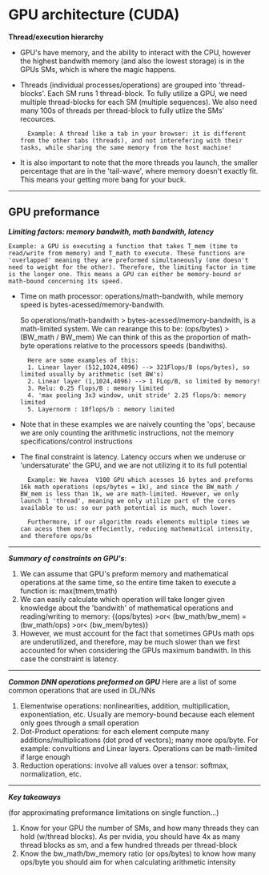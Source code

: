 # GPU architecture (CUDA)

**Thread/execution hierarchy**
- GPU's have memory, and the ability to interact with the CPU, however the highest bandwith memory (and also the lowest storage) is in the GPUs SMs, which is where the magic happens.
- Threads (individual processes/operations) are grouped into 'thread-blocks'. Each SM runs 1 thread-block. To fully utilize a GPU, we need multiple thread-blocks for each SM (multiple sequences). We also need many 100s of threads per thread-block to fully utlize the SMs' recources.

        Example: A thread like a tab in your browser: it is different from the other tabs (threads), and not interefering with their tasks, while sharing the same memory from the host machine!
- It is also important to note that the more threads you launch, the smaller percentage that are in the 'tail-wave', where memory doesn't exactly fit. This means your getting more bang for your buck.
--------------------------------------------------------
## GPU preformance
***Limiting factors: memory bandwith, math bandwith, latency***

    Example: a GPU is executing a function that takes T_mem (time to read/write from memory) and T_math to execute. These functions are 'overlapped' meaning they are preformed simultaneously (one doesn't need to weight for the other). Therefore, the limiting factor in time is the longer one. This means a GPU can either be memory-bound or math-bound concerning its speed.

- Time on math processor: operations/math-bandwith, while memory speed is bytes-acessed/memory-bandwith.
 
    So operations/math-bandwith > bytes-acessed/memory-bandwith, is a math-limited system. We can rearange this to be: 
    (ops/bytes) > (BW_math / BW_mem)
    We can think of this as the proportion of math-byte operations relative to the processors speeds (bandwiths).

        Here are some examples of this:
        1. Linear layer (512,1024,4096) --> 321Flops/B (ops/bytes), so limited usually by arithmetic (set BW's)
        2. Linear layer (1,1024,4096) --> 1 FLop/B, so limited by memory!
        3. Relu: 0.25 flops/B : memory limited
        4. 'max pooling 3x3 window, unit stride' 2.25 flops/b: memory limited
        5. Layernorm : 10flops/b : memory limited

- Note that in these examples we are naively counting the 'ops', because we are only counting the arithmetic instructions, not the memory specifications/control instructions

- The final constraint is latency. Latency occurs when we underuse or 'undersaturate' the GPU, and we are not utilizing it to its full potential

        Example: We havea  V100 GPU which acesses 16 bytes and preforms 16k math operations (ops/bytes = 1k), and since the BW_math / BW_mem is less than 1k, we are math-limited. However, we only launch 1 'thread', meaning we only utilize part of the cores available to us: so our path potential is much, much lower. 
        
        Furthermore, if our algorithm reads elements multiple times we can acess them more effeciently, reducing mathematical intensity, and therefore ops/bs
----------------------------------------------------------
***Summary of constraints on GPU's***: 
1. We can assume that GPU's preform memory and mathematical operations at the same time, so the entire time taken to execute a function is: max(tmem,tmath)
2. We can easily calculate which operation will take longer given knowledge about the 'bandwith' of mathematical operations and reading/writing to memory: {(ops/bytes) >or< (bw_math/bw_mem) = (bw_math/ops) >or< (bw_mem/bytes)}
3. However, we must account for the fact that sometimes GPUs math ops are underutilized, and therefore, 
may be much slower than we first accounted for when considering the GPUs maximum bandwith. In this case the constraint is latency.
-------------------------------------------------------------------------------
***Common DNN operations preformed on GPU***
Here are a list of some common operations that are used in DL/NNs

1. Elementwise operations: nonlinearities, addition, multipllication, exponentiation, etc. Usually are memory-bound because each element only goes through a small operation
2. Dot-Product operations: for each element compute many additions/multiplications (dot prod of vectors); many more ops/byte. For example: convultions and Linear layers. Operations can be math-limited if large enough
3. Reduction operations: involve all values over a tensor: softmax, normalization, etc.

-------------------------------------------------------------------------------------
***Key takeaways***

(for approximating preformance limitations on single function...)
1. Know for your GPU the number of SMs, and how many threads they can hold (w/thread blocks). As per nvidia, you should have 4x as many thread blocks as sm, and a few hundred threads per thread-block
2. Know the bw_math/bw_memory ratio (or ops/bytes) to know how many ops/byte you should aim for when calculating arithmetic intensity
